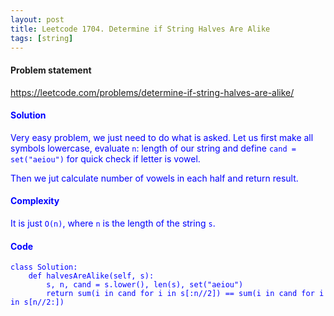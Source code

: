 ```yaml
---
layout: post
title: Leetcode 1704. Determine if String Halves Are Alike
tags: [string]
---
```


#### Problem statement

<a href="https://leetcode.com/problems/determine-if-string-halves-are-alike/"> <font color = blue>https://leetcode.com/problems/determine-if-string-halves-are-alike/

#### Solution

Very easy problem, we just need to do what is asked. Let us first make all symbols lowercase, evaluate `n`: length of our string and define `cand = set("aeiou")` for quick check if letter is vowel.

Then we jut calculate number of vowels in each half and return result.

#### Complexity
It is just `O(n)`, where `n` is the length of the string `s`.

#### Code
```
class Solution:
    def halvesAreAlike(self, s):
        s, n, cand = s.lower(), len(s), set("aeiou")
        return sum(i in cand for i in s[:n//2]) == sum(i in cand for i in s[n//2:])
```